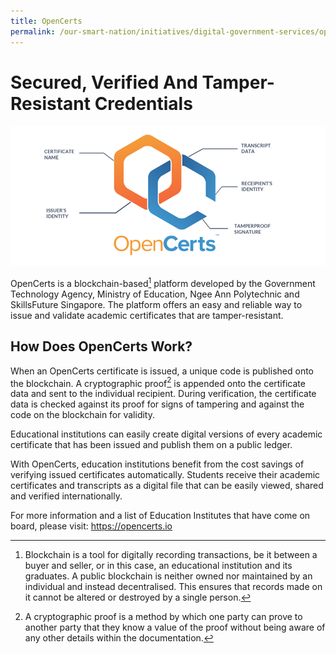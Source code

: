 ```yaml
---
title: OpenCerts
permalink: /our-smart-nation/initiatives/digital-government-services/opencerts
---
```


# Secured, Verified And Tamper-Resistant Credentials 

![Open Certs](/images/our-smart-nation/Initiatives/OpenCerts.png)

OpenCerts is a blockchain-based[^1] platform developed by the Government Technology Agency, Ministry of Education, Ngee Ann Polytechnic and SkillsFuture Singapore. The platform offers an easy and reliable way to issue and validate academic certificates that are tamper-resistant.
[^1]: Blockchain is a tool for digitally recording transactions, be it between a buyer and seller, or in this case, an educational institution and its graduates. A public blockchain is neither owned nor maintained by an individual and instead decentralised. This ensures that records made on it cannot be altered or destroyed by a single person.

## How Does OpenCerts Work?

When an OpenCerts certificate is issued, a unique code is published onto the blockchain. A cryptographic proof[^2] is appended onto the certificate data and sent to the individual recipient. During verification, the certificate data is checked against its proof for signs of tampering and against the code on the blockchain for validity.
[^2]: A cryptographic proof is a method by which one party can prove to another party that they know a value of the proof without being aware of any other details within the documentation.

Educational institutions can easily create digital versions of every academic certificate that has been issued and publish them on a public ledger.

With OpenCerts, education institutions benefit from the cost savings of verifying issued certificates automatically. Students receive their academic certificates and transcripts as a digital file that can be easily viewed, shared and verified internationally.

For more information and a list of Education Institutes that have come on board, please visit: <a href="https://opencerts.io" target="_blank">https://opencerts.io</a>


